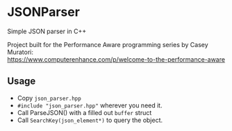 # JSONParser
Simple JSON parser in C++

Project built for the Performance Aware programming series by Casey Muratori:  
https://www.computerenhance.com/p/welcome-to-the-performance-aware

## Usage
- Copy ```json_parser.hpp```
- ```#include "json_parser.hpp"``` wherever you need it.
- Call ParseJSON() with a filled out ```buffer``` struct
- Call ```SearchKey(json_element*)``` to query the object.
